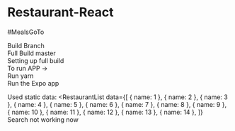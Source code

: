# Restaurant-React
#MealsGoTo<br>

Build	Branch<br>
Full Build	master<br>
Setting up full build<br>
To run APP -><br>
Run yarn<br>
Run the Expo app<br>


Used static data:
<RestaurantList
      data={[
        { name: 1 },
        { name: 2 },
        { name: 3 },
        { name: 4 },
        { name: 5 },
        { name: 6 },
        { name: 7 },
        { name: 8 },
        { name: 9 },
        { name: 10 },
        { name: 11 },
        { name: 12 },
        { name: 13 },
        { name: 14 },
      ]}<br>
Search not working now<br>
